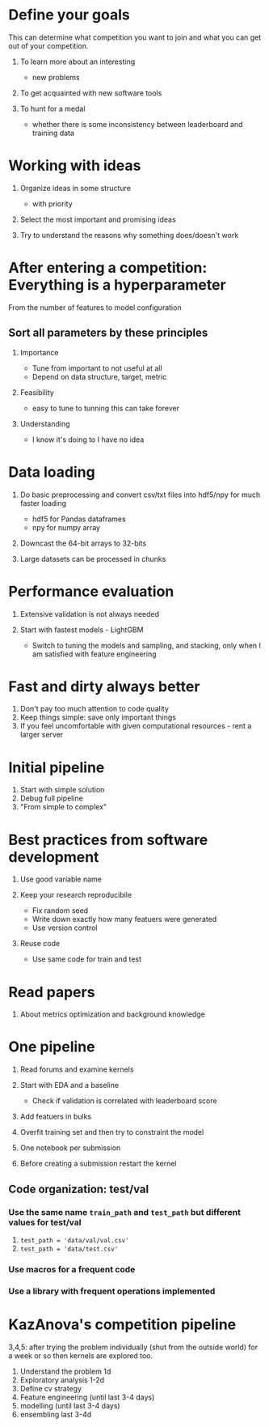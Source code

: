 # Define your goals

This can determine what competition you want to join and what you can get out of your competition.

1. To learn more about an interesting

    - new problems

2. To get acquainted with new software tools
3. To hunt for a medal

    - whether there is some inconsistency between leaderboard and training data

# Working with ideas

1. Organize ideas in some structure

    - with priority

2. Select the most important and promising ideas
3. Try to understand the reasons why something does/doesn't work


# After entering a competition: Everything is a hyperparameter

From the number of features to model configuration

## Sort all parameters by these principles

1. Importance

    - Tune from important to not useful at all
    - Depend on data structure, target, metric

2. Feasibility

    - easy to tune to tunning this can take forever

3. Understanding

    - I know it's doing to I have no idea


# Data loading

1. Do basic preprocessing and convert csv/txt files into hdf5/npy for much faster loading

    - hdf5 for Pandas dataframes
    - npy for numpy array
    
2. Downcast the 64-bit arrays to 32-bits

3. Large datasets can be processed in chunks

# Performance evaluation

1. Extensive validation is not always needed
2. Start with fastest models - LightGBM

    - Switch to tuning the models and sampling, and stacking, only when I am satisfied with feature engineering


# Fast and dirty always better

1. Don't pay too much attention to code quality
2. Keep things simple: save only important things
3. If you feel uncomfortable with given computational resources - rent a larger server
    
# Initial pipeline

1. Start with simple solution
2. Debug full pipeline
3. "From simple to complex"

# Best practices from software development

1. Use good variable name
2. Keep your research reproducibile

    - Fix random seed
    - Write down exactly how many featuers were generated
    - Use version control

3. Reuse code

    - Use same code for train and test
    
# Read papers

1. About metrics optimization and background knowledge

# One pipeline

1. Read forums and examine kernels
2. Start with EDA and a baseline

    - Check if validation is correlated with leaderboard score
    
3. Add featuers in bulks
4. Overfit training set and then try to constraint the model
5. One notebook per submission
6. Before creating a submission restart the kernel

## Code organization: test/val

### Use the same name `train_path` and `test_path` but different values for test/val

1. `test_path = 'data/val/val.csv'`
2. `test_path = 'data/test.csv'`

### Use macros for a frequent code

### Use a library with frequent operations implemented


# KazAnova's competition pipeline

3,4,5: after trying the problem individually (shut from the outside world) for a week or so then kernels are explored too.

1. Understand the problem 1d
2. Exploratory analysis 1-2d
3. Define cv strategy
4. Feature engineering (until last 3-4 days)
5. modelling (until last 3-4 days)
6. ensembling last 3-4d


